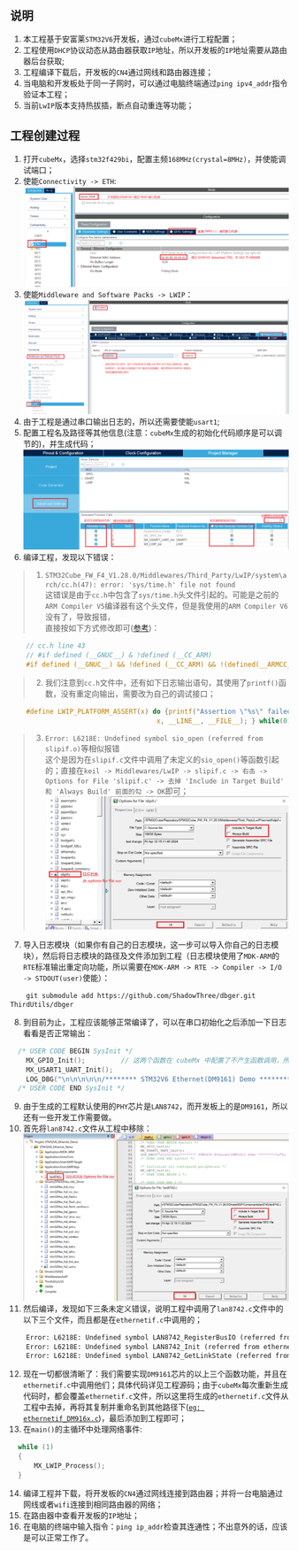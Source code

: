 ## 说明
1. 本工程基于安富莱`STM32V6`开发板，通过`cubeMx`进行工程配置；
2. 工程使用`DHCP`协议动态从路由器获取`IP`地址，所以开发板的`IP`地址需要从路由器后台获取;
3. 工程编译下载后，开发板的`CN4`通过网线和路由器连接；
4. 当电脑和开发板处于同一子网时，可以通过电脑终端通过`ping ipv4_addr`指令验证本工程；
5. 当前`LwIP`版本支持热拔插，断点自动重连等功能；

## 工程创建过程
1. 打开`cubeMx`，选择`stm32f429bi`，配置主频`168MHz(crystal=8MHz)`，并使能调试端口；
2. 使能`Connectivity -> ETH`:
![ETH config](./image/ETH_config.png)
3. 使能`Middleware and Software Packs -> LWIP`：
![LWIP config](./image/LWIP_config.png)
4. 由于工程是通过串口输出日志的，所以还需要使能`usart1`;
5. 配置工程名及路径等其他信息(注意：`cubeMx`生成的初始化代码顺序是可以调节的)，并生成代码；
![`工程初始化代码顺序设置`](./image/initial_setting.png)
6. 编译工程，发现以下错误：
> 1. `STM32Cube_FW_F4_V1.28.0/Middlewares/Third_Party/LwIP/system\arch/cc.h(47): error: 'sys/time.h' file not found`  
    这错误是由于`cc.h`中包含了`sys/time.h`头文件引起的。可能是之前的`ARM Compiler V5`编译器有这个头文件，但是我使用的`ARM Compiler V6`没有了，导致报错，   
    直接按如下方式修改即可([参考](https://github.com/STMicroelectronics/STM32CubeF4/issues/29))：  
```c
    // cc.h line 43
    // #if defined (__GNUC__) & !defined (__CC_ARM)
    #if defined (__GNUC__) && !defined (__CC_ARM) && !(defined(__ARMCC_VERSION) && (__ARMCC_VERSION >= 6010050))
```

> 2. 我们注意到`cc.h`文件中，还有如下日志输出语句，其使用了`printf()`函数，没有重定向输出，需要改为自己的调试接口；   
```c
    #define LWIP_PLATFORM_ASSERT(x) do {printf("Assertion \"%s\" failed at line %d in %s\n", \
                                     x, __LINE__, __FILE__); } while(0)
```

> 3. `Error: L6218E: Undefined symbol sio_open (referred from slipif.o)`等相似报错    
    这个是因为在`slipif.c`文件中调用了未定义的`sio_open()`等函数引起的；直接在`keil -> Middlewares/LwIP -> slipif.c -> 右击 -> Options for File 'slipif.c' -> 去掉 'Include in Target Build' 和 'Always Build' 前面的勾 -> OK`即可；    
    ![去掉`slipif.c`文件](./image/slipif_c.png)

7. 导入日志模块（如果你有自己的日志模块，这一步可以导入你自己的日志模块），然后将日志模块的路径及文件添加到工程（日志模块使用了`MDK-ARM`的`RTE`标准输出重定向功能，所以需要在`MDK-ARM -> RTE -> Compiler -> I/O -> STDOUT(user)`使能）：
```
    git submodule add https://github.com/ShadowThree/dbger.git ThirdUtils/dbger
```
8. 到目前为止，工程应该能够正常编译了，可以在串口初始化之后添加一下日志看看是否正常输出：
```c
  /* USER CODE BEGIN SysInit */
	MX_GPIO_Init();         // 这两个函数在 cubeMx 中配置了不产生函数调用，所以需要用户主动调用
	MX_USART1_UART_Init();
	LOG_DBG("\n\n\n\n\n/******** STM32V6 Ethernet(DM9161) Demo ********/\n");
  /* USER CODE END SysInit */
```
9. 由于生成的工程默认使用的`PHY`芯片是`LAN8742`，而开发板上的是`DM9161`，所以还有一些开发工作需要做。
10. 首先将`lan8742.c`文件从工程中移除：
![remove lan8742.c](./image/lan8742_c.png)
11. 然后编译，发现如下三条未定义错误，说明工程中调用了`lan8742.c`文件中的以下三个文件，而且都是在`ethernetif.c`中调用的；
```txt
    Error: L6218E: Undefined symbol LAN8742_RegisterBusIO (referred from ethernetif.o).
    Error: L6218E: Undefined symbol LAN8742_Init (referred from ethernetif.o).
    Error: L6218E: Undefined symbol LAN8742_GetLinkState (referred from ethernetif.o).
```
12. 现在一切都很清晰了：我们需要实现`DM9161`芯片的以上三个函数功能，并且在`ethernetif.c`中调用他们；具体代码详见工程源码；由于`cubeMx`每次重新生成代码时，都会覆盖`ethernetif.c`文件，所以这里将生成的`ethernetif.c`文件从工程中去掉，再将其复制并重命名到其他路径下([`eg: ethernetif_DM916x.c`](./ThirdUtils/PHY_DM916x/ethernetif_DM916x.c))，最后添加到工程即可；
13. 在`main()`的主循环中处理网络事件:
```c
  while (1)
  {
	  MX_LWIP_Process();
  }
```
14. 编译工程并下载，将开发板的`CN4`通过网线连接到路由器；并将一台电脑通过网线或者`wifi`连接到相同路由器的网络；
15. 在路由器中查看开发板的`IP`地址；
16. 在电脑的终端中输入指令：`ping ip_addr`检查其连通性；不出意外的话，应该是可以正常工作了。
